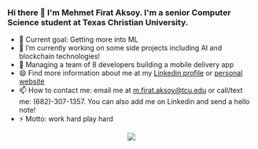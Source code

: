 
### Hi there 👋 I'm Mehmet Firat Aksoy. I'm a senior Computer Science student at Texas Christian University.

- 👯 Current goal: Getting more into ML
- 🔭 I’m currently working on some side projects including AI and blockchain technologies!
- 🌱 Managing a team of 8 developers building a mobile delivery app
- 😄 Find more information about me at my [Linkedin profile](https://linkedin.com/in/mfirataksoy) or [personal website](https://mfirataksoy.com)
- 📫 How to contact me: email me at m.firat.aksoy@tcu.edu or call/text me: (682)-307-1357. You can also add me on Linkedin and send a hello note!
- ⚡ Motto: work hard play hard

<div align="center">
  <img align="center" src="https://github-readme-stats.anuraghazra1.vercel.app/api?username=mfirataksoy&show_icons=true" />
</div>
